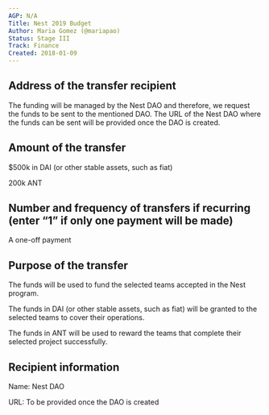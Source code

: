 ```yaml
---
AGP: N/A
Title: Nest 2019 Budget 
Author: Maria Gomez (@mariapao)
Status: Stage III
Track: Finance
Created: 2018-01-09
---
```


## Address of the transfer recipient

The funding will be managed by the Nest DAO and therefore, we request the funds to be sent to the mentioned DAO. The URL of the Nest DAO where the funds can be sent will be provided once the DAO is created.

## Amount of the transfer

$500k in DAI (or other stable assets, such as fiat)

200k ANT

## Number and frequency of transfers if recurring (enter “1” if only one payment will be made)

A one-off payment

## Purpose of the transfer

The funds will be used to fund the selected teams accepted in the Nest program. 

The funds in DAI (or other stable assets, such as fiat) will be granted to the selected teams to cover their operations. 

The funds in ANT will be used to reward the teams that complete their selected project successfully.


## Recipient information
 
Name: Nest DAO

URL:  To be provided once the DAO is created

